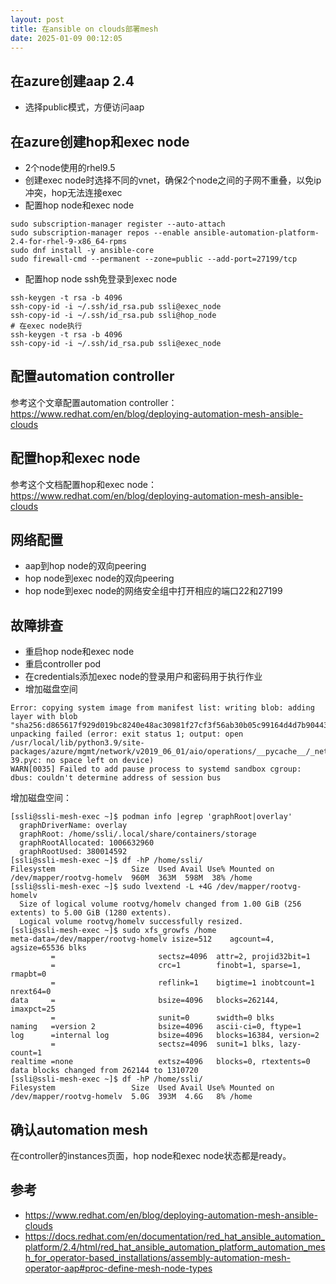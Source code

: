 ```yaml
---
layout: post
title: 在ansible on clouds部署mesh
date: 2025-01-09 00:12:05
---
```


## 在azure创建aap 2.4

- 选择public模式，方便访问aap

## 在azure创建hop和exec node

- 2个node使用的rhel9.5
- 创建exec node时选择不同的vnet，确保2个node之间的子网不重叠，以免ip冲突，hop无法连接exec
- 配置hop node和exec node
```
sudo subscription-manager register --auto-attach
sudo subscription-manager repos --enable ansible-automation-platform-2.4-for-rhel-9-x86_64-rpms
sudo dnf install -y ansible-core
sudo firewall-cmd --permanent --zone=public --add-port=27199/tcp
```
- 配置hop node ssh免登录到exec node
```
ssh-keygen -t rsa -b 4096
ssh-copy-id -i ~/.ssh/id_rsa.pub ssli@exec_node
ssh-copy-id -i ~/.ssh/id_rsa.pub ssli@hop_node
# 在exec node执行
ssh-keygen -t rsa -b 4096
ssh-copy-id -i ~/.ssh/id_rsa.pub ssli@exec_node
```

## 配置automation controller

参考这个文章配置automation controller：https://www.redhat.com/en/blog/deploying-automation-mesh-ansible-clouds

## 配置hop和exec node

参考这个文档配置hop和exec node：https://www.redhat.com/en/blog/deploying-automation-mesh-ansible-clouds

## 网络配置

- aap到hop node的双向peering
- hop node到exec node的双向peering
- hop node到exec node的网络安全组中打开相应的端口22和27199

## 故障排查

- 重启hop node和exec node
- 重启controller pod
- 在credentials添加exec node的登录用户和密码用于执行作业
- 增加磁盘空间

```
Error: copying system image from manifest list: writing blob: adding layer with blob "sha256:d865617f929d019bc8240e48ac30981f27cf3f56ab30b05c99164d4d7b904438"/""/"sha256:f06049f87c01a63cd0d784d9fef445e7381cceccaa7c5a05ab9306fbe6939e5a": unpacking failed (error: exit status 1; output: open /usr/local/lib/python3.9/site-packages/azure/mgmt/network/v2019_06_01/aio/operations/__pycache__/_network_security_groups_operations.cpython-39.pyc: no space left on device)
WARN[0035] Failed to add pause process to systemd sandbox cgroup: dbus: couldn't determine address of session bus
```

增加磁盘空间：

```
[ssli@ssli-mesh-exec ~]$ podman info |egrep 'graphRoot|overlay'
  graphDriverName: overlay
  graphRoot: /home/ssli/.local/share/containers/storage
  graphRootAllocated: 1006632960
  graphRootUsed: 380014592
[ssli@ssli-mesh-exec ~]$ df -hP /home/ssli/
Filesystem                 Size  Used Avail Use% Mounted on
/dev/mapper/rootvg-homelv  960M  363M  598M  38% /home
[ssli@ssli-mesh-exec ~]$ sudo lvextend -L +4G /dev/mapper/rootvg-homelv
  Size of logical volume rootvg/homelv changed from 1.00 GiB (256 extents) to 5.00 GiB (1280 extents).
  Logical volume rootvg/homelv successfully resized.
[ssli@ssli-mesh-exec ~]$ sudo xfs_growfs /home
meta-data=/dev/mapper/rootvg-homelv isize=512    agcount=4, agsize=65536 blks
         =                       sectsz=4096  attr=2, projid32bit=1
         =                       crc=1        finobt=1, sparse=1, rmapbt=0
         =                       reflink=1    bigtime=1 inobtcount=1 nrext64=0
data     =                       bsize=4096   blocks=262144, imaxpct=25
         =                       sunit=0      swidth=0 blks
naming   =version 2              bsize=4096   ascii-ci=0, ftype=1
log      =internal log           bsize=4096   blocks=16384, version=2
         =                       sectsz=4096  sunit=1 blks, lazy-count=1
realtime =none                   extsz=4096   blocks=0, rtextents=0
data blocks changed from 262144 to 1310720
[ssli@ssli-mesh-exec ~]$ df -hP /home/ssli/
Filesystem                 Size  Used Avail Use% Mounted on
/dev/mapper/rootvg-homelv  5.0G  393M  4.6G   8% /home
```

## 确认automation mesh

在controller的instances页面，hop node和exec node状态都是ready。

## 参考

- https://www.redhat.com/en/blog/deploying-automation-mesh-ansible-clouds
- https://docs.redhat.com/en/documentation/red_hat_ansible_automation_platform/2.4/html/red_hat_ansible_automation_platform_automation_mesh_for_operator-based_installations/assembly-automation-mesh-operator-aap#proc-define-mesh-node-types
